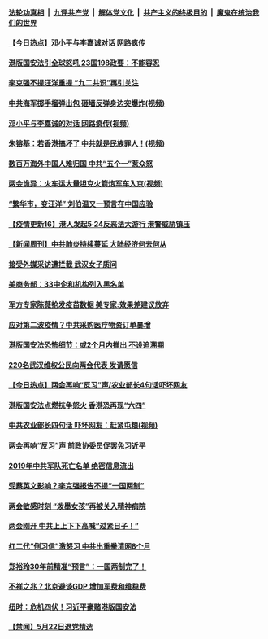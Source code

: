 

####  [法轮功真相](../../../../basic/blob/master/README.md?t=05241731) &nbsp;|&nbsp; [九评共产党](../../../../9ping.md/blob/master/README.md?t=05241731) &nbsp;|&nbsp; [解体党文化](../../../../jtdwh.md/blob/master/README.md?t=05241731)  &nbsp;|&nbsp; [共产主义的终极目的](../../../../gczydzjmd.md/blob/master/README.md?t=05241731) &nbsp;|&nbsp; [魔鬼在统治我们的世界](../../../../mgztzwmdsj.md/blob/master/README.md?t=05241731) 

#### [【今日热点】邓小平与李嘉诚对话 网路疯传](../pages/prog204/a102854744.md?t=05241731) 

#### [港版国安法引全球怒吼 23国198政要：不能容忍](../pages/prog204/a102854708.md?t=05241731) 

#### [李克强不提汪洋重提 “九二共识”再引关注](../pages/prog204/a102854696.md?t=05241731) 

#### [中共海军掷手榴弹出包 砸墙反弹身边突爆炸(视频)](../pages/prog204/a102854679.md?t=05241731) 

#### [邓小平与李嘉诚的对话 网路疯传(视频)](../pages/prog204/a102854646.md?t=05241731) 

#### [朱镕基：若香港搞坏了 中共就是民族罪人！(视频)](../pages/prog204/a102854635.md?t=05241731) 

#### [数百万海外中国人难归国 中共“五个一”惹众怒](../pages/prog204/a102854408.md?t=05241731) 

#### [两会诡异：火车运大量坦克火箭炮军车入京(视频)](../pages/prog204/a102854607.md?t=05241731) 

#### [“繁华市，变汪洋” 刘伯温又一预言在中国应验](../pages/prog204/a102854251.md?t=05241731) 

#### [【疫情更新16】港人发起5·24反恶法大游行 港警威胁镇压](../pages/prog204/a102849540.md?t=05241731) 

#### [【新闻周刊】中共肺炎持续蔓延 大陆经济何去何从](../pages/prog204/a102854523.md?t=05241731) 

#### [接受外媒采访遭拦截 武汉女子质问](../pages/prog204/a102854514.md?t=05241731) 

#### [美商务部：33中企和机构列入黑名单](../pages/prog204/a102854506.md?t=05241731) 

#### [军方专家陈薇抢发疫苗数据 美专家:效果差建议放弃](../pages/prog204/a102854482.md?t=05241731) 

#### [应对第二波疫情？中共采购医疗物资订单暴增](../pages/prog204/a102854429.md?t=05241731) 

#### [港版国安法恐怖细节：或2个月内推出 不设追溯期](../pages/prog204/a102854375.md?t=05241731) 

#### [220名武汉维权公民向两会代表 发请愿信](../pages/prog204/a102854308.md?t=05241731) 

#### [【今日热点】两会再响“反习”声/农业部长4句话吓坏网友](../pages/prog204/a102854231.md?t=05241731) 

#### [港版国安法点燃抗争怒火 香港恐再现“六四”](../pages/prog204/a102854218.md?t=05241731) 

#### [中共农业部长四句话 吓坏网友：赶紧屯粮(视频)](../pages/prog204/a102854197.md?t=05241731) 

#### [两会再响“反习”声 前政协委员促罢免习近平](../pages/prog204/a102854149.md?t=05241731) 

#### [2019年中共军队死亡名单 绝密信息流出](../pages/prog204/a102854155.md?t=05241731) 

#### [受蔡英文影响？李克强报告不提“一国两制”](../pages/prog204/a102854128.md?t=05241731) 

#### [两会敏感时刻 “泼墨女孩”再被关入精神病院](../pages/prog204/a102854080.md?t=05241731) 

#### [两会刚开 中共上上下下高喊“过紧日子！”](../pages/prog204/a102854013.md?t=05241731) 

#### [红二代“倒习信”激怒习 中共出重拳清网8个月](../pages/prog204/a102854009.md?t=05241731) 

#### [郑裕玲30年前精准“预言”：一国两制完了！](../pages/prog204/a102853976.md?t=05241731) 

#### [不祥之兆？北京避谈GDP 增加军费和维稳费](../pages/prog204/a102853936.md?t=05241731) 

#### [纽时：危机四伏！习近平豪赌港版国安法](../pages/prog204/a102853942.md?t=05241731) 

#### [【禁闻】5月22日退党精选](../pages/prog204/a102853882.md?t=05241731) 

